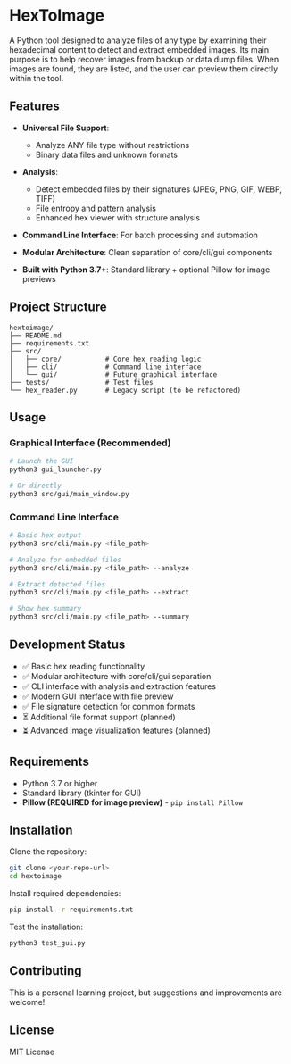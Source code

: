# HexToImage

A Python tool designed to analyze files of any type by examining their hexadecimal content to detect and extract embedded images. Its main purpose is to help recover images from backup or data dump files. When images are found, they are listed, and the user can preview them directly within the tool.

## Features

- **Universal File Support**: 
  - Analyze ANY file type without restrictions
  - Binary data files and unknown formats

- **Analysis**:
  - Detect embedded files by their signatures (JPEG, PNG, GIF, WEBP, TIFF)
  - File entropy and pattern analysis
  - Enhanced hex viewer with structure analysis

- **Command Line Interface**: For batch processing and automation
- **Modular Architecture**: Clean separation of core/cli/gui components
- **Built with Python 3.7+**: Standard library + optional Pillow for image previews

## Project Structure

```
hextoimage/
├── README.md
├── requirements.txt
├── src/
│   ├── core/           # Core hex reading logic
│   ├── cli/            # Command line interface
│   └── gui/            # Future graphical interface
├── tests/              # Test files
└── hex_reader.py       # Legacy script (to be refactored)
```

## Usage

### Graphical Interface (Recommended)
```bash
# Launch the GUI
python3 gui_launcher.py

# Or directly
python3 src/gui/main_window.py
```

### Command Line Interface
```bash
# Basic hex output
python3 src/cli/main.py <file_path>

# Analyze for embedded files
python3 src/cli/main.py <file_path> --analyze

# Extract detected files
python3 src/cli/main.py <file_path> --extract

# Show hex summary
python3 src/cli/main.py <file_path> --summary
```

## Development Status

- ✅ Basic hex reading functionality
- ✅ Modular architecture with core/cli/gui separation
- ✅ CLI interface with analysis and extraction features
- ✅ Modern GUI interface with file preview
- ✅ File signature detection for common formats
- ⏳ Additional file format support (planned)
- ⏳ Advanced image visualization features (planned)

## Requirements

- Python 3.7 or higher
- Standard library (tkinter for GUI)
- **Pillow (REQUIRED for image preview)** - `pip install Pillow`

## Installation

Clone the repository:
```bash
git clone <your-repo-url>
cd hextoimage
```

Install required dependencies:
```bash
pip install -r requirements.txt
```

Test the installation:
```bash
python3 test_gui.py
```

## Contributing

This is a personal learning project, but suggestions and improvements are welcome!

## License

MIT License

